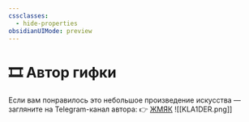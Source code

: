```yaml
---
cssclasses:
  - hide-properties
obsidianUIMode: preview
---
```



# 🎞️ Автор гифки

Если вам понравилось это небольшое произведение искусства — загляните на Telegram-канал автора: 👉 [ЖМЯК](https://t.me/KLA1DER_channel)
![[KLA1DER.png]]